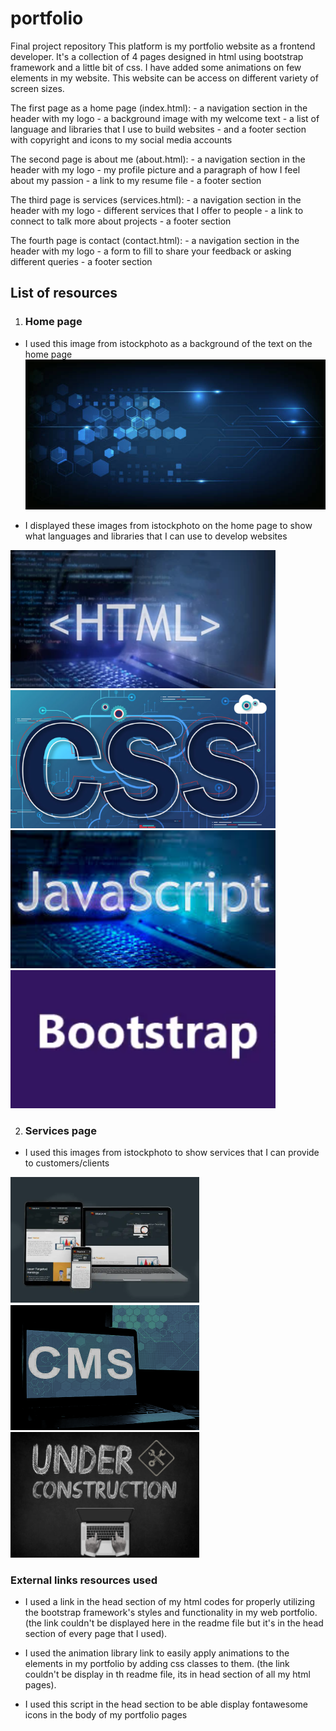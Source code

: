 # portfolio
Final project repository
This platform is my portfolio website as a frontend developer.
It's a collection of 4 pages designed in html using bootstrap framework and a little bit of css.
I have added some animations on few elements in my website.
This website can be access on different variety of screen sizes.

The first page as a home page (index.html):
    - a navigation section in the header with my logo
    - a background image with my welcome text
    - a list of language and libraries that I use to build websites
    - and a footer section with copyright and icons to my social media accounts

The second page is about me (about.html):
    - a navigation section in the header with my logo
    - my profile picture and a paragraph of how I feel about my passion
    - a link to my resume file
    - a footer section

The third page is services (services.html):
    - a navigation section in the header with my logo
    - different services that I offer to people
    - a link to connect to talk more about projects
    - a footer section

The fourth page is contact (contact.html):
    - a navigation section in the header with my logo
    - a form to fill to share your feedback or asking different queries
    - a footer section


## List of resources
1. ### Home page
- I used this image from istockphoto as a background of the text on the home page
![background picture](images/front-desktop.jpg)

- I displayed these images from istockphoto on the home page to show what languages and libraries
that I can use to develop websites

![html picture](images/html-424_x_221.png)
![html picture](images/css-424_x_221.png)
![html picture](images/javascript-424_x_221.png)
![html picture](images/bootstrap-424_x_221.png)

2. ### Services page
- I used this images from istockphoto to show services that I can provide to customers/clients

![html picture](images/dev-302_x_201.png)
![html picture](images/cms.png)
![html picture](images/maintenance-302_x_201.png)

### External links resources used
- I used a link in the head section of my html codes for properly utilizing the bootstrap framework's styles and functionality in my web portfolio. (the link couldn't be displayed here in the readme file but it's in the head section of every page that I used).

- I used the animation library link to easily apply animations to the elements in my portfolio by adding css classes to them. (the link couldn't be display in th readme file, its in head section of all my html pages).

- I used this script in the head section to be able display fontawesome icons in the body of my portfolio pages
<script src="https://kit.fontawesome.com/7e3b67895f.js" crossorigin="anonymous"></script>